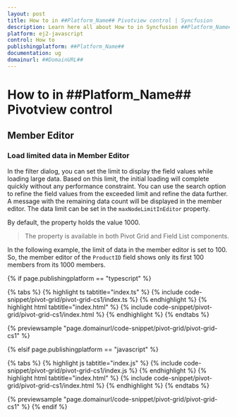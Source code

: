 ```yaml
---
layout: post
title: How to in ##Platform_Name## Pivotview control | Syncfusion
description: Learn here all about How to in Syncfusion ##Platform_Name## Pivotview control of Syncfusion Essential JS 2 and more.
platform: ej2-javascript
control: How to 
publishingplatform: ##Platform_Name##
documentation: ug
domainurl: ##DomainURL##
---
```


# How to in ##Platform_Name## Pivotview control

## Member Editor

### Load limited data in Member Editor

In the filter dialog, you can set the limit to display the field values while loading large data. Based on this limit, the initial loading will complete quickly without any performance constraint. You can use the search option to refine the field values from the exceeded limit and refine the data further. A message with the remaining data count will be displayed in the member editor. The data limit can be set in the `maxNodeLimitInEditor` property.

By default, the property holds the value 1000.

> The property is available in both Pivot Grid and Field List components.

In the following example, the limit of data in the member editor is set to 100. So, the member editor of the `ProductID` field shows only its first 100 members from its 1000 members.

{% if page.publishingplatform == "typescript" %}

 {% tabs %}
{% highlight ts tabtitle="index.ts" %}
{% include code-snippet/pivot-grid/pivot-grid-cs1/index.ts %}
{% endhighlight %}
{% highlight html tabtitle="index.html" %}
{% include code-snippet/pivot-grid/pivot-grid-cs1/index.html %}
{% endhighlight %}
{% endtabs %}
        
{% previewsample "page.domainurl/code-snippet/pivot-grid/pivot-grid-cs1" %}

{% elsif page.publishingplatform == "javascript" %}

{% tabs %}
{% highlight js tabtitle="index.js" %}
{% include code-snippet/pivot-grid/pivot-grid-cs1/index.js %}
{% endhighlight %}
{% highlight html tabtitle="index.html" %}
{% include code-snippet/pivot-grid/pivot-grid-cs1/index.html %}
{% endhighlight %}
{% endtabs %}

{% previewsample "page.domainurl/code-snippet/pivot-grid/pivot-grid-cs1" %}
{% endif %}
